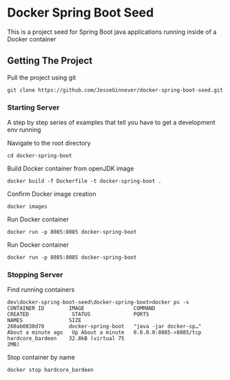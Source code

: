 # Docker Spring Boot Seed

This is a project seed for Spring Boot java applications running inside of a Docker container

## Getting The Project

Pull the project using git

```
git clone https://github.com/JesseGinnever/docker-spring-boot-seed.git
```

### Starting Server

A step by step series of examples that tell you have to get a development env running

Navigate to the root directory

```
cd docker-spring-boot
```

Build Docker container from openJDK image

```
docker build -f Dockerfile -t docker-spring-boot .
```

Confirm Docker image creation

```
docker images
```

Run Docker container

```
docker run -p 8085:8085 docker-spring-boot
```

Run Docker container

```
docker run -p 8085:8085 docker-spring-boot
```

### Stopping Server

Find running containers

```
dev\docker-spring-boot-seed\docker-spring-boot>docker ps -s
CONTAINER ID        IMAGE                COMMAND                  CREATED              STATUS              PORTS                    NAMES               SIZE
260ab0830d70        docker-spring-boot   "java -jar docker-sp…"   About a minute ago   Up About a minute   0.0.0.0:8085->8085/tcp   hardcore_bardeen    32.8kB (virtual 75
2MB)

```

Stop container by name

```
docker stop hardcore_bardeen

```
